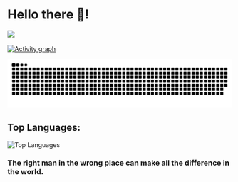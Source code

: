# Hello there 🌌!

![](https://upload.wikimedia.org/wikipedia/commons/thumb/c/c5/Napol%C3%A9on_%C3%A0_Brienne.jpg/363px-Napol%C3%A9on_%C3%A0_Brienne.jpg)

[![Activity graph](http://github-profile-summary-cards.vercel.app/api/cards/profile-details?username=sohamviradiya&theme=transparent)](https://github.com/sohamviradiya/)

![Snake](https://github.com/sohamviradiya/sohamviradiya/blob/output/github-contribution-grid-snake-dark.svg)

## Top Languages:

![Top Languages](https://github-readme-stats.vercel.app/api/top-langs/?username=sohamviradiya&show_icons=true&theme=transparent&layout=donut)


### The right man in the wrong place can make all the difference in the world.
